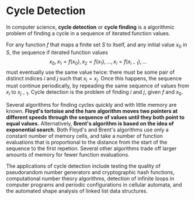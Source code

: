 # Cycle Detection

In computer science, **cycle detection** or **cycle finding** is a algorithmic problem of finding a cycle in a sequence of iterated function values.

For any function $f$ that maps a finite set $S$ to itself, and any initial value $x_0$ in $S$, the sequence if iterated function values
$$x_0, x_1 = f(x_0), x_2 = f(x_1), ..., x_i = f(x_{i-1}), ...$$
must eventually use the same value twice: there must be some pair of distinct indices $i$ and $j$ such that $x_i = x_j$. Once this happens, the sequence must continue periodically, by repeading the same sequence of values from $x_i$ to $x_{j-1}$. Cycle detection is the problem of finding $i$ and $j$, given $f$ and $x_0$.

Several algorithms for finding cycles quickly and with little memory are known. **Floyd's tortoise and the hare algorithm moves two pointers at different speeds through the sequence of values until they both point to equal values.** Alternatively, **Brent's algorithm is based on the idea of exponential search.** Both Floyd's and Brent's algorithms use only a constant number of memory cells, and take a number of function evaluations that is proportional to the distance from the start of the sequence to the first repetion. Several other algorithms trade off larger amounts of memory for fewer function evaluations.

The applications of cycle detection include testing the quality of pseudorandom number generators and cryptographic hash functions, computational number theory algorithms, detection of infinite loops in computer programs and periodic configurations in cellular automata, and the automated shape analysis of linked list data structures.

